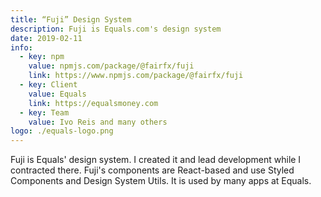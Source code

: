 ```yaml
---
title: “Fuji” Design System
description: Fuji is Equals.com's design system
date: 2019-02-11
info:
  - key: npm
    value: npmjs.com/package/@fairfx/fuji
    link: https://www.npmjs.com/package/@fairfx/fuji
  - key: Client
    value: Equals
    link: https://equalsmoney.com
  - key: Team
    value: Ivo Reis and many others
logo: ./equals-logo.png
---
```


Fuji is Equals' design system. I created it and lead development while I contracted there. Fuji's components are React-based and use Styled Components and Design System Utils. It is used by many apps at Equals.
